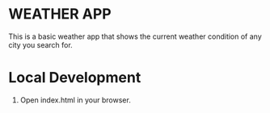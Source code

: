 # WEATHER APP

This is a basic weather app that shows the current weather condition of any city you search for.

# Local Development

1. Open index.html in your browser.